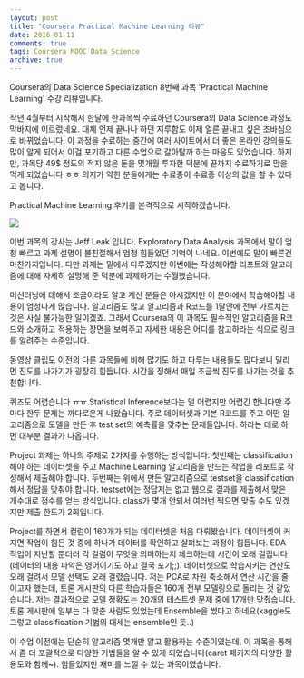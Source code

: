 ```yaml
---
layout: post
title: "Coursera Practical Machine Learning 리뷰"
date: 2016-01-11
comments: true
tags: Coursera MOOC Data_Science
archive: true
---
```


 Coursera의 Data Science Specialization 8번째 과목 'Practical Machine Learning' 수강 리뷰입니다.

 작년 4월부터 시작해서 한달에 한과목씩 수료하던 Coursera의 Data Science 과정도 막바지에 이르렀네요. 대체 언제 끝나나 하던 지루함도 이제 얼른 끝내고 싶은 조바심으로 바뀌었습니다. 이 과정을 수료하는 중간에 여러 사이트에서 더 좋은 온라인 강의들도 많이 알게 되어서 이걸 포기하고 다른 수업으로 갈아탈까 하는 마음도 있었습니다. 하지만, 과목당 49$ 정도의 적지 않은 돈을 몇개월 투자한 덕분에 끝까지 수료하기로 맘을 먹게 되었습니다 ㅎㅎ 의지가 약한 분들에게는 수료증이 수료증 이상의 값을 할 수 있다고 봅니다.

Practical Machine Learning 후기를 본격적으로 시작하겠습니다.

![](https://lh3.googleusercontent.com/RrbdYlLG-m--afxqmlRifT41TXc07JbyaOlet7xtxb2BLh_NkodXyQLaRMQNvJ02r710fiHrVG7z6xK_EL-yiD7mb3PIDZKQl7Qz-G1IjwhH93owWfkUGZERWFnp9sxhV0ZZ_zmvT2kbgpSAqJ9Dm0N9Xh7BhhZRorRBrhOEHw3v82noZZPSJsGrRUbjhQmEnjT4iAlJmqzWhgmkrqDehSjuH6bhzJy8CwATGw-arp71v1WDlqbpjHNnKum1yfij-E7QNcwYnAtxAawpBmfPfo7uAuB0ByDhBtbwZweM7qVxBdAZ3EmtPZ9UbmzKk84PL6oVqz4eexVHoAWpltUVgeXSWMMQV2TPvbeZf8ZQeQaMtlRSK3KyeMk0be8wW6RXN2-FjWhp9tTJgaLxF1n-d4BPkiJ-naiey2YceFgwqSBGTybxssBSQKsYBbV-qRysEsT0ZT6UN1eB9wtYjoPC1puDJ_vR7lLaoQjn9xAof5-kFTSA68I70eoJEMLKsYGfLIlYAIxrSuHIszwZkR4mIe2KEgJtyPg4Lze3qAY7RJdWLBV18fJTiX-r7myzDXH0XozY=w442-h137-no)


 이번 과목의 강사는 Jeff Leak 입니다. Exploratory Data Analysis 과목에서 말이 엄청 빠르고 과제 설명이 불친절해서 엄청 힘들었던 기억이 나네요. 이번에도 말이 빠른건 마찬가지입니다. 다만 과제는 밑에서 다루겠지만 이번에는 작성해야할 리포트와 알고리즘에 대해 자세히 설명해 준 덕분에 과제하기는 수월했습니다.

 머신러닝에 대해서 조금이라도 알고 계신 분들은 아시겠지만 이 분야에서 학습해야할 내용이 엄청나게 많습니다. 알고리즘도 많고 알고리즘과 R코드를 1달안에 전부 가르치는 것은 사실 불가능한 일이겠죠. 그래서 Coursera의 이 과목도 필수적인 알고리즘을 R코드와 소개하고 적용하는 장면을 보여주고 자세한 내용은 어디를 참고하라는 식으로 링크를 알려주는 수준입니다.

 동영상 클립도 이전의 다른 과목들에 비해 많기도 하고 다루는 내용들도 많다보니 밀리면 진도를 나가기가 굉장히 힘듭니다. 시간을 정해서 매일 조금씩 진도를 나가는 것을 추천합니다.

 퀴즈도 어렵습니다 ㅠㅠ Statistical Inference보다는 덜 어렵지만 어렵긴 합니다만 주마다 한두 문제는 까다로운게 나왔습니다. 주로 데이터셋과 기본 R코드를 주고 어떤 알고리즘으로 모델을 만든 후 test set의 예측률을 맞추는 문제들입니다. 하라는 데로 하면 대부분 결과가 나옵니다.

 Project 과제는 하나의 주제로 2가지를 수행하는 방식입니다. 첫번째는 classification 해야 하는 데이터셋을 주고 Machine Learning 알고리즘을 만드는 작업을 리포트로 작성해서 제출해야 합니다. 두번째는 위에서 만든 알고리즘으로 testset을 classification해서 정답을 맞춰야 합니다. testset에는 정답지는 없고 웹으로 결과를 제출해서 맞은 개수대로 점수를 얻는 방식입니다. class가 몇개 안되서 여러번 찍으면 맞출 수도 있겠지만 제출 한도가 2회입니다.

 Project를 하면서 컬럼이 160개가 되는 데이터셋은 처음 다뤄봤습니다. 데이터셋이 커지면 작업이 힘든 것 중에 하나가 데이터를 확인하고 살펴보는 과정이 힘듭니다. EDA 작업이 지난할 뿐더러 각 컬럼이 무엇을 의미하는지 체크하는데 시간이 오래 걸립니다(데이터의 내용 파악은 영어이기도 하고 결국 포기;;). 데이터셋으로 학습시키는 연산도 오래 걸려서 모델 선택도 오래 걸렸습니다. 저는 PCA로 차원 축소해서 연산 시간을 줄이고자 했는데, 토론 게시판의 다른 학습자들은 160개 전부 모델링으로 돌리는 것 같았습니다.
 저는 결과적으로 모델 정확도는 20개의 테스트셋 문제 중에 17개만 맞췄습니다. 토론 게시판에 일부는 다 맞춘 사람도 있었는데 Ensemble을 썼다고 하네요(kaggle도 그렇고 classification 기법의 대세는 ensemble인 듯..)

 이 수업 이전에는 단순히 알고리즘 몇개만 알고 활용하는 수준이였는데, 이 과목을 통해서 좀 더 포괄적으로 다양한 기법들을 알 수 있게 되었습니다(caret 패키지의 다양한 활용도와 함께~). 힘들었지만 재미를 느낄 수 있는 과목이였습니다.
